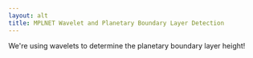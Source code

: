 ```yaml
---
layout: alt
title: MPLNET Wavelet and Planetary Boundary Layer Detection
---
```


We're using wavelets to determine the planetary boundary layer height!


